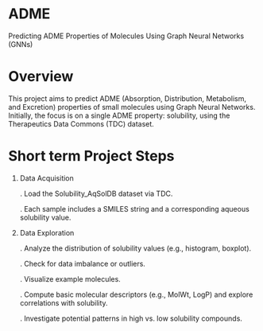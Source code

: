 # ADME
Predicting ADME Properties of Molecules Using Graph Neural Networks (GNNs)

# Overview
This project aims to predict ADME (Absorption, Distribution, Metabolism, and Excretion) properties of small molecules using Graph Neural Networks. Initially, the focus is on a single ADME property: solubility, using the Therapeutics Data Commons (TDC) dataset.

# Short term Project Steps

1. Data Acquisition
   
      . Load the Solubility_AqSolDB dataset via TDC.

      . Each sample includes a SMILES string and a corresponding aqueous solubility value.

3. Data Exploration
   
      . Analyze the distribution of solubility values (e.g., histogram, boxplot).

      . Check for data imbalance or outliers.

      . Visualize example molecules.

      . Compute basic molecular descriptors (e.g., MolWt, LogP) and explore correlations with solubility.

      . Investigate potential patterns in high vs. low solubility compounds.
